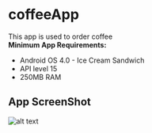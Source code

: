 # coffeeApp
This app is used to order coffee <br>
**Minimum App Requirements:**
* Android OS 4.0 - Ice Cream Sandwich
* API level 15
* 250MB RAM<br>
## App ScreenShot
![alt text](https://cloud.githubusercontent.com/assets/19410276/26346045/e2ef8e84-3f9c-11e7-9a02-e890979a9d66.png)
